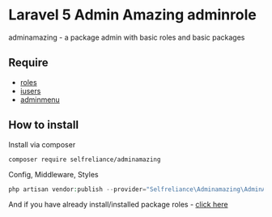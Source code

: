 # Laravel 5 Admin Amazing adminrole
adminamazing - a package admin with basic roles and basic packages

## Require

- [roles](https://github.com/selfrelianceme/fixroles)
- [iusers](http://github.com/selfrelianceme/iusers)
- [adminmenu](https://github.com/selfrelianceme/adminmenu)

## How to install

Install via composer
```
composer require selfreliance/adminamazing
```

Config, Middleware, Styles
```php
php artisan vendor:publish --provider="Selfreliance\Adminamazing\AdminAmazingServiceProvider" --force
```

And if you have already install/installed package roles - [click here](https://github.com/selfrelianceme/fixroles/blob/master/README.md)
